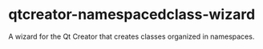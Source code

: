 qtcreator-namespacedclass-wizard
================================

A wizard for the Qt Creator that creates classes organized in namespaces.
